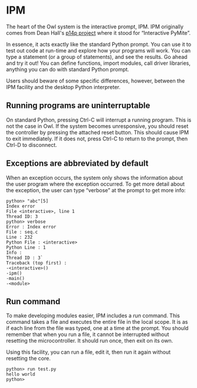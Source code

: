 # IPM

The heart of the Owl system is the interactive prompt, IPM. IPM originally comes from Dean Hall's [p14p project](https://code.google.com/p/python-on-a-chip/) where it stood for “Interactive PyMite”.

In essence, it acts exactly like the standard Python prompt. You can use it to test out code at run-time and explore how your programs will work. You can type a statement (or a group of statements), and see the results. Go ahead and try it out! You can define functions, import modules, call driver libraries, anything you can do with standard Python prompt.

Users should beware of some specific differences, however, between the IPM facility and the desktop Python interpreter.

Running programs are uninterruptable
------------------------------------

On standard Python, pressing Ctrl-C will interrupt a running program. This is not the case in Owl. If the system becomes unresponsive, you should reset the controller by pressing the attached reset button. This should cause IPM to exit immediately. If it does not, press Ctrl-C to return to the prompt, then Ctrl-D to disconnect.

Exceptions are abbreviated by default
-------------------------------------

When an exception occurs, the system only shows the information about the user program where the exception occurred. To get more detail about the exception, the user can type “verbose” at the prompt to get more info:

```
python> "abc"[5]
Index error
File <interactive>, line 1
Thread ID: 3
python> verbose
Error : Index error
File : seq.c
Line : 232
Python File : <interactive>
Python Line : 1
Info :
Thread ID : 3`
Traceback (top first) :
-<interactive>()
-ipm()
-main()
-<module>
```

Run command
-----------

To make developing modules easier, IPM includes a *run* command. This command takes a file and executes the entire file in the local scope. It is as if each line from the file was typed, one at a time at the prompt. You should remember that when you run a file, it cannot be interrupted without resetting the microcontroller. It should run once, then exit on its own.

Using this facility, you can run a file, edit it, then run it again without resetting the core.

```
python> run test.py
hello world
python>
```
